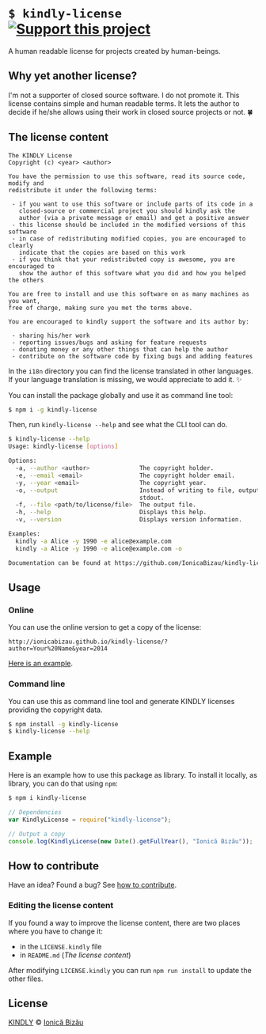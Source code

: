 # `$ kindly-license` [![Support this project][donate-now]][paypal-donations]

A human readable license for projects created by human-beings.

## Why yet another license?

I'm not a supporter of closed source software. I do not promote it. This license contains simple and human readable terms. It lets the author to decide if he/she allows using their work in closed source projects or not. :four_leaf_clover:

## The license content
```
The KINDLY License
Copyright (c) <year> <author>

You have the permission to use this software, read its source code, modify and
redistribute it under the following terms:

 - if you want to use this software or include parts of its code in a
   closed-source or commercial project you should kindly ask the
   author (via a private message or email) and get a positive answer
 - this license should be included in the modified versions of this software
 - in case of redistributing modified copies, you are encouraged to clearly
   indicate that the copies are based on this work
 - if you think that your redistributed copy is awesome, you are encouraged to
   show the author of this software what you did and how you helped the others

You are free to install and use this software on as many machines as you want,
free of charge, making sure you met the terms above.

You are encouraged to kindly support the software and its author by:

 - sharing his/her work
 - reporting issues/bugs and asking for feature requests
 - donating money or any other things that can help the author
 - contribute on the software code by fixing bugs and adding features
```

In the `i18n` directory you can find the license translated in other languages. If your language translation is missing, we would appreciate to add it. :sparkles:

You can install the package globally and use it as command line tool:

```sh
$ npm i -g kindly-license
```

Then, run `kindly-license --help` and see what the CLI tool can do.

```sh
$ kindly-license --help
Usage: kindly-license [options]

Options:
  -a, --author <author>              The copyright holder.                            
  -e, --email <email>                The copyright holder email.                      
  -y, --year <email>                 The copyright year.                              
  -o, --output                       Instead of writing to file, output the license to
                                     stdout.                                          
  -f, --file <path/to/license/file>  The output file.                                 
  -h, --help                         Displays this help.                              
  -v, --version                      Displays version information.                    

Examples:
  kindly -a Alice -y 1990 -e alice@example.com
  kindly -a Alice -y 1990 -e alice@example.com -o

Documentation can be found at https://github.com/IonicaBizau/kindly-license
```

## Usage
### Online

You can use the online version to get a copy of the license:

```
http://ionicabizau.github.io/kindly-license/?author=Your%20Name&year=2014
```

[Here is an example](http://ionicabizau.github.io/kindly-license/?author=Ionic%C4%83%20Biz%C4%83u&year=2014).

### Command line

You can use this as command line tool and generate KINDLY licenses providing the copyright data.

```sh
$ npm install -g kindly-license
$ kindly-license --help
```

## Example

Here is an example how to use this package as library. To install it locally, as library, you can do that using `npm`:

```sh
$ npm i kindly-license
```

```js
// Dependencies
var KindlyLicense = require("kindly-license");

// Output a copy
console.log(KindlyLicense(new Date().getFullYear(), "Ionică Bizău"));
```

## How to contribute
Have an idea? Found a bug? See [how to contribute][contributing].

### Editing the license content

If you found a way to improve the license content, there are two places where you have to change it:

 - in the `LICENSE.kindly` file
 - in `README.md` (*The license content*)

After modifying `LICENSE.kindly` you can run `npm run install` to update the other files.

## License

[KINDLY][license] © [Ionică Bizău][website]

[license]: http://ionicabizau.github.io/kindly-license/?author=Ionic%C4%83%20Biz%C4%83u%20%3Cbizauionica@gmail.com%3E&year=2015

[website]: http://ionicabizau.net
[paypal-donations]: https://www.paypal.com/cgi-bin/webscr?cmd=_s-xclick&hosted_button_id=RVXDDLKKLQRJW
[donate-now]: http://i.imgur.com/6cMbHOC.png

[contributing]: /CONTRIBUTING.md
[docs]: /DOCUMENTATION.md
